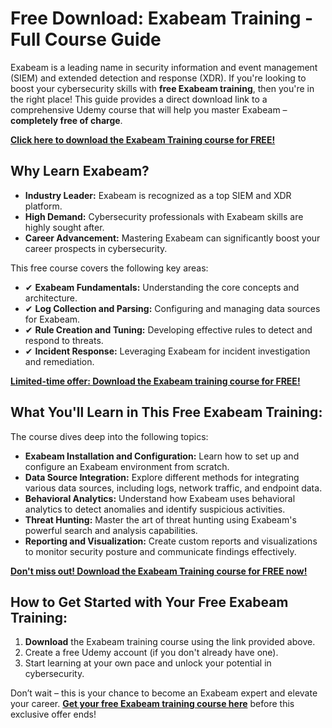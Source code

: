 # Free Download: Exabeam Training - Full Course Guide

Exabeam is a leading name in security information and event management (SIEM) and extended detection and response (XDR). If you're looking to boost your cybersecurity skills with **free Exabeam training**, then you're in the right place! This guide provides a direct download link to a comprehensive Udemy course that will help you master Exabeam – **completely free of charge**.

[**Click here to download the Exabeam Training course for FREE!**](https://udemywork.com/exabeam-training)

## Why Learn Exabeam?

*   **Industry Leader:** Exabeam is recognized as a top SIEM and XDR platform.
*   **High Demand:** Cybersecurity professionals with Exabeam skills are highly sought after.
*   **Career Advancement:** Mastering Exabeam can significantly boost your career prospects in cybersecurity.

This free course covers the following key areas:

*   ✔ **Exabeam Fundamentals:** Understanding the core concepts and architecture.
*   ✔ **Log Collection and Parsing:** Configuring and managing data sources for Exabeam.
*   ✔ **Rule Creation and Tuning:** Developing effective rules to detect and respond to threats.
*   ✔ **Incident Response:** Leveraging Exabeam for incident investigation and remediation.

[**Limited-time offer: Download the Exabeam training course for FREE!**](https://udemywork.com/exabeam-training)

## What You'll Learn in This Free Exabeam Training:

The course dives deep into the following topics:

*   **Exabeam Installation and Configuration:** Learn how to set up and configure an Exabeam environment from scratch.
*   **Data Source Integration:** Explore different methods for integrating various data sources, including logs, network traffic, and endpoint data.
*   **Behavioral Analytics:** Understand how Exabeam uses behavioral analytics to detect anomalies and identify suspicious activities.
*   **Threat Hunting:** Master the art of threat hunting using Exabeam's powerful search and analysis capabilities.
*   **Reporting and Visualization:** Create custom reports and visualizations to monitor security posture and communicate findings effectively.

[**Don't miss out! Download the Exabeam Training course for FREE now!**](https://udemywork.com/exabeam-training)

## How to Get Started with Your Free Exabeam Training:

1.  **Download** the Exabeam training course using the link provided above.
2.  Create a free Udemy account (if you don't already have one).
3.  Start learning at your own pace and unlock your potential in cybersecurity.

Don’t wait – this is your chance to become an Exabeam expert and elevate your career. **[Get your free Exabeam training course here](https://udemywork.com/exabeam-training)** before this exclusive offer ends!
